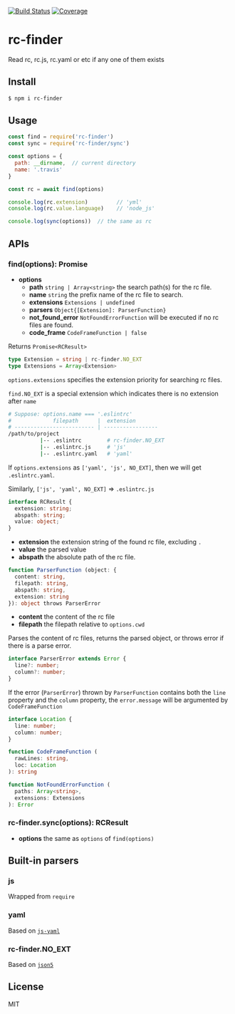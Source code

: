[![Build Status](https://travis-ci.org/kaelzhang/rc-finder.svg?branch=master)](https://travis-ci.org/kaelzhang/rc-finder)
[![Coverage](https://codecov.io/gh/kaelzhang/rc-finder/branch/master/graph/badge.svg)](https://codecov.io/gh/kaelzhang/rc-finder)
<!-- optional appveyor tst
[![Windows Build Status](https://ci.appveyor.com/api/projects/status/github/kaelzhang/rc-finder?branch=master&svg=true)](https://ci.appveyor.com/project/kaelzhang/rc-finder)
-->
<!-- optional npm version
[![NPM version](https://badge.fury.io/js/rc-finder.svg)](http://badge.fury.io/js/rc-finder)
-->
<!-- optional npm downloads
[![npm module downloads per month](http://img.shields.io/npm/dm/rc-finder.svg)](https://www.npmjs.org/package/rc-finder)
-->
<!-- optional dependency status
[![Dependency Status](https://david-dm.org/kaelzhang/rc-finder.svg)](https://david-dm.org/kaelzhang/rc-finder)
-->

# rc-finder

Read rc, rc.js, rc.yaml or etc if any one of them exists

## Install

```sh
$ npm i rc-finder
```

## Usage

```js
const find = require('rc-finder')
const sync = require('rc-finder/sync')

const options = {
  path: __dirname,  // current directory
  name: '.travis'
}

const rc = await find(options)

console.log(rc.extension)         // 'yml'
console.log(rc.value.language)    // 'node_js'

console.log(sync(options))  // the same as rc
```

## APIs

### find(options): Promise<RCResult>

- **options**
  - **path** `string | Array<string>` the search path(s) for the rc file.
  - **name** `string` the prefix name of the rc file to search.
  - **extensions** `Extensions | undefined`
  - **parsers** `Object{[Extension]: ParserFunction}`
  - **not_found_error** `NotFoundErrorFunction` will be executed if no rc files are found.
  - **code_frame** `CodeFrameFunction | false`

Returns `Promise<RCResult>`

```ts
type Extension = string | rc-finder.NO_EXT
type Extensions = Array<Extension>
```

`options.extensions` specifies the extension priority for searching rc files.

`find.NO_EXT` is a special extension which indicates there is no extension after `name`

```sh
# Suppose: options.name === '.eslintrc'
#             filepath      |  extension
# ------------------------- | -----------------
/path/to/project
          |-- .eslintrc        # rc-finder.NO_EXT
          |-- .eslintrc.js     # 'js'
          |-- .eslintrc.yaml   # 'yaml'
```

If `options.extensions` as `['yaml', 'js', NO_EXT]`, then we will get `.eslintrc.yaml`.

Similarly, `['js', 'yaml', NO_EXT]` => `.eslintrc.js`

```ts
interface RCResult {
  extension: string;
  abspath: string;
  value: object;
}
```

- **extension** the extension string of the found rc file, excluding `.`
- **value** the parsed value
- **abspath** the absolute path of the rc file.

```ts
function ParserFunction (object: {
  content: string,
  filepath: string,
  abspath: string,
  extension: string
}): object throws ParserError
```

- **content** the content of the rc file
- **filepath** the filepath relative to `options.cwd`

Parses the content of rc files, returns the parsed object, or throws error if there is a parse error.

```ts
interface ParserError extends Error {
  line?: number;
  column?: number;
}
```

If the error (`ParserError`) thrown by `ParserFunction` contains both the `line` property and the `column` property, the `error.message` will be argumented by `CodeFrameFunction`

```ts
interface Location {
  line: number;
  column: number;
}

function CodeFrameFunction (
  rawLines: string,
  loc: Location
): string
```

```ts
function NotFoundErrorFunction (
  paths: Array<string>,
  extensions: Extensions
): Error
```

### rc-finder.sync(options): RCResult

- **options** the same as `options` of `find(options)`

## Built-in parsers

### js

Wrapped from `require`

### yaml

Based on [`js-yaml`](https://npmjs.org/package/js-yaml)

### rc-finder.NO_EXT

Based on [`json5`](https://npmjs.org/package/json5)


## License

MIT
